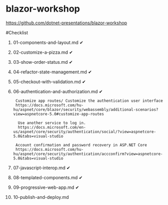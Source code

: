 # blazor-workshop
https://github.com/dotnet-presentations/blazor-workshop

#Checklist

1. 01-components-and-layout.md ✔
2. 02-customize-a-pizza.md ✔
3. 03-show-order-status.md ✔
4. 04-refactor-state-management.md ✔
5. 05-checkout-with-validation.md ✔
6. 06-authentication-and-authorization.md  ✔
        
        Customize app routes/ Customize the authentication user interface 
        https://docs.microsoft.com/hu-hu/aspnet/core/blazor/security/webassembly/additional-scenarios?view=aspnetcore-5.0#customize-app-routes

         Use another service to log in.
         https://docs.microsoft.com/en-us/aspnet/core/security/authentication/social/?view=aspnetcore-5.0&tabs=visual-studio

        Account confirmation and password recovery in ASP.NET Core
        https://docs.microsoft.com/hu-hu/aspnet/core/security/authentication/accconfirm?view=aspnetcore-5.0&tabs=visual-studio

      
    
8. 07-javascript-interop.md  ✔
9. 08-templated-components.md  ✔
10. 09-progressive-web-app.md  ✔
11. 10-publish-and-deploy.md
